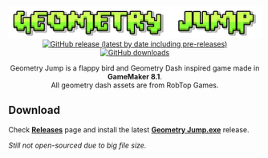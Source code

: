 <div align="center">
  <img src="images/title.png?raw=true">
  <br>
  <a href="https://github.com/Jed556/Geometry-Jump/releases"><img alt="GitHub release (latest by date including pre-releases)" src="https://img.shields.io/github/v/release/Jed556/Geometry-Jump?include_prereleases&color=4686ff&logo=github&logoColor=white&label=latest"></a>
  <a href="https://github.com/Jed556/Geometry-Jump/releases"><img alt="GitHub downloads" src="https://img.shields.io/github/downloads/Jed556/Geometry-Jump/total?label=downloads&logo=data:image/png;base64,iVBORw0KGgoAAAANSUhEUgAAABAAAAAQCAYAAAAf8/9hAAAACXBIWXMAAA7EAAAOxAGVKw4bAAAA2klEQVQ4jZ2SMWpCQRCGv5WHWKQIHsAj5Ah2IR7ByhvYpUiVxkqipPCE5gKKBB5Y+KXIIzzXWX3mh2FhZ/5vZ3YXAqkzdavumtiqs6g2MvfV2kvVaj+v7wWMChgE+4MmdxMQ7RVz14r/Dbirg7+Z1BHw2ERJT+oe2KeUvs4y6ntw8yUtLtAq6rqDeaPG/XWAlM0Z5KOzWZ2owwCybJk/c7M6VCf4+0XHhU5e1bfoZHWs1hVwInjflBLA6vrAnCrgADyrxwZGa83Va60vwCGpU2ADPNw4Ldc3MP8Bk60okvXOxJoAAAAASUVORK5CYII="></a>
</div>
</h1>

<p align="center">
  Geometry Jump is a flappy bird and Geometry Dash inspired game made in <strong>GameMaker 8.1</strong>.
  <br>
  All geometry dash assets are from RobTop Games.
</p>

## Download
Check [**Releases**](https://github.com/Jed556/Geometry-Jump/releases) page and install the latest [**Geometry Jump.exe**](https://github.com/Jed556/Geometry-Jump/releases) release.

_Still not open-sourced due to big file size._
